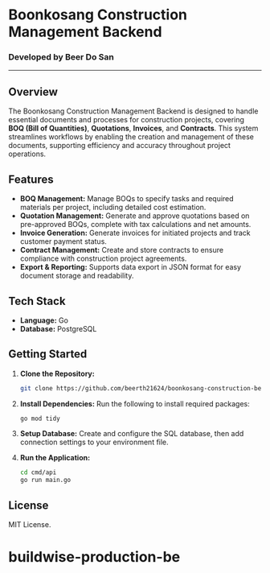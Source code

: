 # Boonkosang Construction Management Backend

### Developed by Beer Do San

---

## Overview

The Boonkosang Construction Management Backend is designed to handle essential documents and processes for construction projects, covering **BOQ (Bill of Quantities)**, **Quotations**, **Invoices**, and **Contracts**. This system streamlines workflows by enabling the creation and management of these documents, supporting efficiency and accuracy throughout project operations.

## Features

- **BOQ Management:** Manage BOQs to specify tasks and required materials per project, including detailed cost estimation.
- **Quotation Management:** Generate and approve quotations based on pre-approved BOQs, complete with tax calculations and net amounts.
- **Invoice Generation:** Generate invoices for initiated projects and track customer payment status.
- **Contract Management:** Create and store contracts to ensure compliance with construction project agreements.
- **Export & Reporting:** Supports data export in JSON format for easy document storage and readability.

## Tech Stack

- **Language:** Go
- **Database:** PostgreSQL

## Getting Started

1. **Clone the Repository:**

   ```sh
   git clone https://github.com/beerth21624/boonkosang-construction-be.git
   ```

2. **Install Dependencies:**
   Run the following to install required packages:

   ```sh
   go mod tidy
   ```

3. **Setup Database:**
   Create and configure the SQL database, then add connection settings to your environment file.

4. **Run the Application:**
   ```sh
   cd cmd/api
   go run main.go
   ```

## License

MIT License.
# buildwise-production-be
